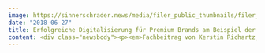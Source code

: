 ```yaml
---
image: https://sinnerschrader.news/media/filer_public_thumbnails/filer_public/2b/60/2b60601b-7bdd-4bf4-9ffc-2e926d789a79/lloyd_corporate_site_relaunch_kl.jpg__480x288_q85_crop_subsampling-2_upscale.jpg
date: "2018-06-27"
title: Erfolgreiche Digitalisierung für Premium Brands am Beispiel der Omnichannel-Strategie von LLOYD Shoes
content: <div class="newsbody"><p><em>Fachbeitrag von Kerstin Richartz, Senior Strategy Consultant, SinnerSchrader Commerce</em></p><p>Viele Markenhersteller arbeiten mit Hochdruck daran, digitale Kanäle mit traditionellen Vertriebswegen zu verzahnen, um eine holistische Sicht auf Kunden und Interessenten zu erzielen. Dabei liegt der Fokus zu häufig auf der reinen “Digitalisierung” von existierenden Prozessen. Dies bildet sicherlich eine notwendige Basis, ist aber nicht hinreichend im digitalen Zeitalter. Kerstin Richartz, Senior Strategy Consultant bei SinnerSchrader Commerce zeigt am Beispiel von LLOYD Shoes auf, wie mit einem radikal nutzerzentrierten Ansatz die digitale Transformation gelingen kann.</p><h1>Eine holistische Sicht auf den Kunden schaffen</h1><p></p><p>LLOYD ist nicht nur Hersteller hochwertiger Herren- und Damen-Schuhe, sondern betreibt auch mit Concept Stores, Factory Outlets und einem Webshop ein D2C Geschäft. Dabei wurden die Vertriebskanäle bis in das Jahr 2017 separiert betrachtet und geführt.</p><p>In 2016 haben wir in enger Zusammenarbeit mit LLOYD eine Omnichannel-Strategie entwickelt, die die Unternehmens-DNA nachhaltig verändert. Die wichtigste strategische Entscheidung war das Insourcing des - bisher komplett im Outsourcing Modell betriebenen - B2C Webshops. Ausgehend von diesem und weiteren unternehmerischen Zielen wollten wir wissen, welche spezifischen Anforderungen die LLOYD Shoes Zielgruppe und die Mitarbeiter an eine digitale Lösung haben könnten. Durch kontextuelle Nutzerbefragungen mit Kunden, Vertriebsmitarbeitern und Verkäufern konnten wir die internen Anforderungen des Unternehmens mit den Anforderungen der externen Zielgruppen abgleichen, um letztendlich ein kanalübergreifendes nahtloses Nutzungserlebnis sicherzustellen. Kanalübergreifend bedeutet, dass wir eine Digital Commerce Lösung entwickelt haben, die auf einer einzigen technologischen Plattform basiert und die unterschiedlichen Kanäle bedient. Dadurch haben wir eine holistische Sicht auf den Endkunden - unabhängig davon, ob er sich in einem Concept Store über Verfügbarkeit von Schuhen informiert oder im Webshop surft. Ein wesentliches Feature in diesem Zusammenhang war unter anderem die Einführung kanalübergreifender Warenkörbe.</p><p>Kunden erwarten von Unternehmen, dass diese sich in der Interaktion mit ihm wie Menschen verhalten, sich also Erlebnisse und Interessen merken. Beispiel&#58; Zwei Menschen pflegen eine geschäftliche Beziehung. Sie sehen sich nicht oft, aber wenn sie sich sehen, können sie auf gemeinsame Erlebnisse zurückgreifen. Stellen Sie sich vor, einer von beiden tut so, als ob er sich an das gemeinsam erlebte nicht erinnern kann. Sogar Kennzahlen wie Name etc. vergessen hat. Die Beziehung hinkt, sie muss quasi neu aufgebaut werden. Keine gute Voraussetzung, wenn es doch eine gemeinsame Vorgeschichte gibt. Und so ist es auch mit einer Beziehung zum Endkunden, der eine holistische Sicht erwartet. Was bedeutet das nun für unsere Omnichannel-Strategie? Im Digital Commerce ist der holistische Blick auf die Kundenbeziehung ein wesentlicher Erfolgsfaktor um beliebige Kanäle von heute und morgen in einer Omnichannel-Lösung hinzuzufügen oder zu entfernen und gleichzeitig eine stabile von gemeinsamen Erlebnissen geprägte Kundenbeziehung zu führen. Kern ist ein aggregierter Datensatz über Kunden und seine Bedürfnisse, der für zielgerichtetes Marketing wichtig ist. Gelingt einem Unternehmen diese Nutzerzentrierung nicht, können wir höchstens von einem Multichannel-Ansatz sprechen&#58; Die Kanäle laufen autark nebeneinander her, bestenfalls ist visuell und inhaltlich eine Zusammengehörigkeit erkennbar. Hinzu kommt, dass Marketingmaßnahmen nur punktuell erfolgreich sein können, da Kundendaten nur dezentral vorliegen.</p><h1>Digitale Transformation muss immer den Menschen in den Mittelpunkt stellen</h1><p></p><p>Doch wie gelingt eine am Vertrieb der Produkte ausgerichtete und gleichzeitig nutzerzentrierte digitale Transformation?</p><p>Zunächst muss die technologische Plattform Vertriebsprozesse abbilden, saubere Kommunikation über Schnittstellen ermöglichen und entsprechend der Unternehmensziele skalierbar sein. Das Zweite ist, die Mitarbeiter im Allgemeinen und die Vertriebsmitarbeiter im Besonderen zu involvieren. Denn oft sehen diese digitale Lösungen als Konkurrenz an oder fühlen sich eingeschränkt und kontrolliert. Es muss gelingen, die Vorteile einer kanalübergreifenden Lösung bei den Mitarbeitern zu verankern. Das Internet wird im stationären Handel (leider) immer noch als feindlich angesehen. Das heißt, es ist absolut notwendig eine Lösung zu erarbeiten, die diese Vorbehalte auch ernst nimmt und die Mitarbeiter so in den Lösungsprozess involviert, das letztendlich beim Rollout eine hohe Akzeptanz vor Ort gegeben ist. Wir haben das bei LLOYD Shoes dadurch geschaffen, dass wir uns sehr intensiv mit den Abläufen und dem Beratungsgespräch an sich auseinandergesetzt haben. So werden alle Verknüpfungsmöglichkeiten zu Filialen, die sich im Kaufprozess ergeben, auch den Umsätzen der jeweiligen Filiale zugeordnet. Beispiele der Filialzuordnung&#58; Kunde zahlt im Concept Store einen Schuh, der nur im Zentrallager verfügbar ist und bekommt ihn nach Hause geliefert. Oder&#58; Kunde reserviert über den Onlineshop einen Schuh in einer Filiale, wo er die Ware zahlt und abholt. Ich glaube, dass wir damit eine sehr intelligente und gut in die Abläufe integrierte Lösung geschaffen haben.</p><p>Der Rollout der neuen Digital Commerce Infrastruktur ist ebenfalls besonders, weil wir ihn bei den Mitarbeiter starteten. Man muss dazu sagen, dass LLOYD Shoes sich in einem auf Qualitätsprodukte ausgerichteten Marktumfeld bewegt. Hohe Verarbeitungsqualität, ausgezeichnetes Design, persönliche Beratung und starke Markenbindung spielen eine zentrale Rolle für den Kunden. Dieser Qualitätsanspruch ist in dem gesamten Projekt immer wieder deutlich geworden. Alleine schon, dass wir unsere Digital Commerce Lösung intern immer wieder testen konnten, beweist den Qualitätsanspruch und ist nicht die übliche Praxis. Natürlich spielen dabei Zeit und Budget eine Rolle. Ich empfehle dieses Vorgehen aber dringend allen Unternehmen und Marken, die einschneidende Digitalisierungsprozesse vorhaben. Testen Sie, befragen Sie Mitarbeiter und Kunden. Involvieren Sie alle Menschen in die Entwicklung, die das, was Sie bauen, nutzen sollen.</p><h1>Schrittweise Rollouts für hohe Akzeptanz digitaler Lösungen</h1><p></p><p>Wir starteten in Phase 1 mit dem Rollout der neuen Digital Commerce Plattform also bei den Mitarbeitern, die den Onlineshop für Mitarbeiterkäufe testen durften. Danach wurden in Phase 2 Beratungs-iPads mit einer Instore-Order App als digitale Shelf-Extension in den Concept Stores und Factory Outlets von LLOYD Shoes eingeführt. Diese App greift auf die gleichen Systeme zu wie der Onlineshop. Auch hier wurde wieder beobachtet und bewertet, um Verbesserungen einzuführen. Wir testeten also die Prototypen bei den Mitarbeitern, um sie gleichzeitig darauf zu schulen. Dadurch haben wir eine hohe Akzeptanz für die Digitalisierung im Unternehmen erreicht. Mithilfe von wichtigen Infos wie Warenverfügbarkeit, Pflegehinweisen oder Produkteigenschaften, dargestellt auf den iPads und im Onlineshop, konnten die Mitarbeiter in den Filialen die Kunden noch professioneller als bisher beraten. Dank der Instore-Order App sollte es die allen bekannte Aussage eines Verkäufers&#58; “Ich muss eben im Lager schauen, ob wir den  Schuh noch in ihrer Größe haben.” nicht mehr geben. Die frühzeitige Einbindung der Mitarbeiter führte zu einem routinierten Umgang mit dem Shop, der in Phase 3 im Januar 2018 auch für Endkunden in Deutschland, Österreich, Luxemburg und der Schweiz ausgerollt wurde und unter www.lloyd.com erreichbar ist.</p><h1>Digitale Lösungen sind Angebote zur Automatisierung von Prozessen</h1><p></p><p>Wenn wir mit Kunden über digitale Transformation und Change-Prozesse im Unternehmen sprechen, stellen wir oft sehr schnell fest, dass sich jedes Unternehmen mittendrin befindet und das Transformationsvorgänge immer zur Wertschöpfung und Effizienzsteigerung beitragen. Das heißt&#58; Digitalisierung ist eigentlich nur ein Angebot für die Automatisierung von Prozessen. Vieles, von dem, was früher von Hand gemacht wurde, wurde dann von Maschinen erledigt. Vieles, was dann Maschinen leisteten, wird heute von künstlicher Intelligenz erledigt. Die Kernfrage wirtschaftlichen Handelns lautet also&#58; Wie können wir unsere Wertschöpfung so optimieren, dass wir wettbewerbsfähig bleiben und den wirtschaftlichen Erfolg erhöhen? Darin steckt jegliche Form von Veränderung, die darauf einzahlt. Und heute kommen wir bei dieser Frage nicht mehr an digitalen Lösungen vorbei. Nach innen gerichtet, steigern sie die Wertschöpfung, nach außen gerichtet, erwartet es der Nutzer, da sein Handeln im Alltag von digitalen Helfern beeinflusst wird. Und ich glaube, dass die Digitalisierungsmaßnahmen von LLOYD Shoes in Summe ein hervorragendes Beispiel dafür sind, wie früh Mitarbeiter in der Zentrale, in der Fertigung und in den Concept Stores eingebunden werden sollten, damit sie beim finalen Rollout für den Kunden eine grundsätzlich positive Haltung zum Ergebnis haben. In meiner persönlichen Karriere ein Best Case.</p><p>Aus meiner Erfahrung laufen digitale Projekte definitiv besser, wenn der Change als Teil der Projektaufgabe gesehen und er entsprechend mit Ressourcen wie Schulungen (z.B. zum Agilen Arbeiten) und Budget versehen wird. Ein entscheidender Erfolgsfaktor ist hierbei die Verständigung auf eine agile Vorgehensweise im Projekt. Agile Methoden wie SCRUM erfordern automatisch ein Umdenken bei den Projektbeteiligten und verbessern nachhaltig die interne Kommunikation und das Handeln der beteiligten Mitarbeiter. Digitale Projekte, die nur aus reiner Marketingsicht und technologiegetrieben nach dem klassischen Wasserfall-Modell realisiert werden, haben es hingegen schwerer langfristig erfolgreich zu bestehen.</p><h1>Digitale Produkte sind nie fertig. Orientierung geben MVPs</h1><p></p><p>Eine erfolgreiche, nachhaltige Omnichannel-Strategie muss die Zielgruppe einbinden. Das heißt, wenn ein Kunde zu uns kommt und einen Onlineshop möchte, ist es häufig so, dass sehr intern getrieben agiert wird. Wir gleichen dann die Kundenanforderungen mit den tatsächlichen Wünschen und Bedürfnissen der Zielgruppe ab und priorisieren sie nach Business Value. Man sollte also Zeit und Ressourcen verwenden, um mehr über die Zielgruppe zu erfahren. In welchem Kontext bewegt sich der Nutzer? Beispiel LLOYD Shoes&#58; Was sind denn die Anlässe für die Kunden, eine Website zu besuchen, um sich einen Schuh zu kaufen? Wie funktioniert dieser Prozess? Wie lange ist eine solche Customer Journey? Wie informiert sich ein Mann eigentlich? Kauft er immer das gleiche Modell? Das sind die Themen, mit denen wir uns sehr stark auseinander gesetzt haben, bevor dann tatsächlich eine für LLOYD Shoes passende Customer Experience im Omnichannel Webshop abbildbar wurde. Dabei bewegt man sich nicht im freien Raum - sonst wären die Anforderungen sehr unrealistisch. Der Nutzer würde - wenn man ihn fragt - natürlich das hochwertigste Schuhmodell zum niedrigsten Preis bevorzugen. Es geht darum, die Nutzeranforderungen in ein gesundes Verhältnis zu den Zielen und Anforderungen des Unternehmens zu setzen. Und aus der maximalen Überschneidung ergibt sich dann fast automatisch das MVP (minimum viable product). Die erste Nutzen-stiftende Lösung also, mit der zunächst live gegangen werden kann, bevor diese in einem definierten Programm kontinuierlich weiterentwickelt wird. Denn eines ist auch klar&#58; Digitale Produkte sind nie fertig. Wir befinden uns also mit digitalen Omnichannel-Lösungen immer im Livegangmodus - wie bei LLOYD Shoes auch. Als nächstes wird die Digital Commerce Plattform um Themen ergänzt, die für Nutzer und LLOYD Shoes relevant sind. Außerdem wird die Customer Journey mit Erkenntnissen aus den aggregierten Datensätzen weiter optimiert. Ein wichtiger Lernprozess, der eine Omnichannel-Lösung immer besser macht und wesentlich zum Erfolg digitaler Transformation im Unternehmen beiträgt.</p><p></p><p><a class="news-backlink" href="/de/"><svg class="svg-ico svg-ico--arrow-left"><use xlink&#58;href="#arrow-down"></use></svg>Zurück zur Presse Übersicht</a></p></div>
---
```

